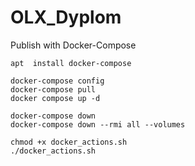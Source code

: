 # OLX_Dyplom
Publish with Docker-Compose
```
apt  install docker-compose

docker-compose config
docker-compose pull
docker compose up -d

docker-compose down
docker-compose down --rmi all --volumes

chmod +x docker_actions.sh
./docker_actions.sh
